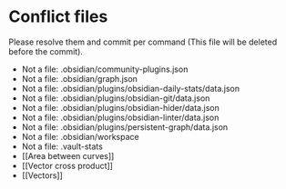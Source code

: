 # Conflict files
Please resolve them and commit per command (This file will be deleted before the commit).
- Not a file: .obsidian/community-plugins.json
- Not a file: .obsidian/graph.json
- Not a file: .obsidian/plugins/obsidian-daily-stats/data.json
- Not a file: .obsidian/plugins/obsidian-git/data.json
- Not a file: .obsidian/plugins/obsidian-hider/data.json
- Not a file: .obsidian/plugins/obsidian-linter/data.json
- Not a file: .obsidian/plugins/persistent-graph/data.json
- Not a file: .obsidian/workspace
- Not a file: .vault-stats
- [[Area between curves]]
- [[Vector cross product]]
- [[Vectors]]